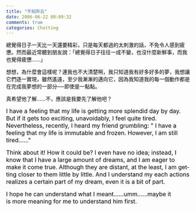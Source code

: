 ```yaml
---
title: "不知所云"
date: 2006-06-22 00:09:32
comments: true
categories: Chatting
---
```

<p><font color="#000000">總覺得日子一天比一天還要精彩，只是每天都過的太刺激的話，不免令人感到疲憊。然而最近常聽到朋友說：「總覺得日子往往一成不變，也沒什麼新鮮事，而我也覺得疲憊......」</font></p><p><font color="#000000">想想，為什麼會這樣呢？連我也不大清楚啊，我只知道我有好多好多的夢，我想讓它們逐一實現，雖然遙遠，至少我漸漸的邁向它，因為我知道我的每一個動作都是在完成我夢想的一部分──即使是一點點。</font></p><p><font color="#000000">真希望他了解......不，應該是我要先了解他吧？</font></p><p><span lang="EN-US" style="FONT-SIZE: 12pt; COLOR: red; FONT-FAMILY: "><font color="#000000">I have a feeling that my life is getting more splendid day by day. But if it gets too exciting, unavoidably, I feel quite tired. Nevertheless, recently, I heard my friend grumbling: &quot; I have a feeling that my life is immutable and frozen. However, I am still tired......&quot;</font></span></p><p><span lang="EN-US" style="FONT-SIZE: 12pt; COLOR: red; FONT-FAMILY: "><font color="#000000">Think about it! How it could be? I even have no idea; instead, I know that I have a large amount of dreams, and I am eager to make it come true. Although they are distant, at the least, I am getting closer to them little by little. And I understand my each actions realizes a certain part of my dream, even it is a bit of part.</font></span></p><p><span lang="EN-US" style="FONT-SIZE: 12pt; COLOR: red; FONT-FAMILY: "><font color="#000000">I hope he can understand what I meant......umm......maybe it is more meaning for me to understand him first.</font></span></p>
